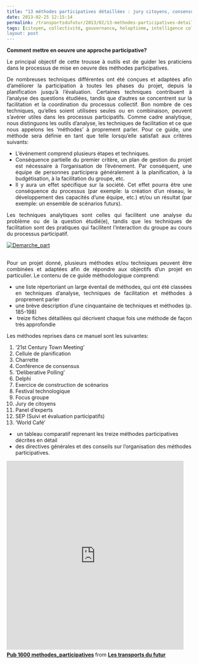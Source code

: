 ```yaml
---
title: "13 méthodes participatives détaillées : jury citoyens, consensus, panel expert, focus group, Delphi, scénarios, World Café ..."
date: 2013-02-25 12:15:14
permalink: /transportsdufutur/2013/02/13-methodes-participatives-detaillees-jury-citoyens-consensus-panel-expert-focus-group-delphi-scenar.html
tags: [citoyen, collectivité, gouvernance, holoptisme, intelligence collective, lien social, marketing, marketing individualisé, pensée complexe, Plateforme d'idées, transparence]
layout: post
---
```


<p style="text-align: justify;"><strong>Comment mettre en oeuvre une approche participative?</strong></p> <p style="text-align: justify;">Le principal objectif de cette trousse à outils est de guider les praticiens dans le processus de mise en oeuvre des méthodes participatives.</p> <p style="text-align: justify;">De nombreuses techniques différentes ont été conçues et adaptées afin d’améliorer la participation à toutes les phases du projet, depuis la planification jusqu’à l’évaluation. Certaines techniques contribuent à l’analyse des questions étudiées, tandis que d’autres se concentrent sur la facilitation et la coordination du processus collectif. Bon nombre de ces techniques, qu’elles soient utilisées seules ou en combinaison, peuvent s’avérer utiles dans les processus participatifs. Comme cadre analytique, nous distinguons les outils d’analyse, les techniques de facilitation et ce que nous appelons les ‘méthodes’ à proprement parler. Pour ce guide, une méthode sera définie en tant que telle lorsqu’elle satisfait aux critères suivants:</p> <ul style="text-align: justify;"> <li>L’événement comprend plusieurs étapes et techniques.</li> <li>Conséquence partielle du premier critère, un plan de gestion du projet est nécessaire à l’organisation de l’événement. Par conséquent, une équipe de personnes participera généralement à la planification, à la budgétisation, à la facilitation du groupe, etc.</li> <li>Il y aura un effet spécifique sur la société. Cet effet pourra être une conséquence du processus (par exemple: la création d’un réseau, le développement des capacités d’une équipe, etc.) et/ou un résultat (par exemple: un ensemble de scénarios futurs).</li> </ul> <p style="text-align: justify;">Les techniques analytiques sont celles qui facilitent une analyse du problème ou de la question étudié(e), tandis que les techniques de facilitation sont des pratiques qui facilitent l’interaction du groupe au cours du processus participatif. </p> <p style="text-align: justify;"> <a class="asset-img-link" href="https://gabrielplassat.github.io/transportsdufutur/wp-content/uploads/sites/6/old/6a0120a66d2ad4970b017d4144aa68970c-pi.jpg"><img rel="lightbox[]" alt="Demarche_part" class="asset  asset-image at-xid-6a0120a66d2ad4970b017d4144aa68970c" src="/wp-content/uploads/sites/6/old/6a0120a66d2ad4970b017d4144aa68970c-500wi.jpg" style="margin-right: auto; margin-left: auto; display: block;" title="Demarche_part" /></a><br /> </p>  <!--more-->   <p style="text-align: justify;">Pour un projet donné, plusieurs méthodes et/ou techniques peuvent être combinées et adaptées afin de répondre aux objectifs d’un projet en particulier. Le contenu de ce guide méthodologique comprend:</p> <ul style="text-align: justify;"> <li>une liste répertoriant un large éventail de méthodes, qui ont été classées en techniques d’analyse, techniques de facilitation et méthodes à proprement parler</li> <li>une brève description d’une cinquantaine de techniques et méthodes (p. 185-198)</li> <li> treize fiches détaillées qui décrivent chaque fois une méthode de façon très approfondie</li> </ul> <p style="text-align: justify;">Les méthodes reprises dans ce manuel sont les suivantes:</p> <ol style="text-align: justify;"> <li>‘21st Century Town Meeting’</li> <li>Cellule de planification</li> <li>Charrette</li> <li>Conférence de consensus</li> <li>‘Deliberative Polling’</li> <li>Delphi</li> <li>Exercice de construction de scénarios</li> <li>Festival technologique</li> <li>Focus groupe</li> <li>Jury de citoyens</li> <li>Panel d’experts</li> <li>SEP (Suivi et évaluation participatifs)</li> <li>‘World Café’</li> </ol> <ul> <li> un tableau comparatif reprenant les treize méthodes participatives décrites en détail</li> <li>des directives générales et des conseils sur l’organisation des méthodes participatives.</li> </ul> <iframe frameborder="0" height="511" marginheight="0" marginwidth="0" scrolling="no" src="http://fr.slideshare.net/slideshow/embed_code/16750036" style="border: 1px solid #CCC; border-width: 1px 1px 0; margin-bottom: 5px;" width="479"> </iframe> <div style="margin-bottom: 5px;"> <strong> <a href="http://fr.slideshare.net/transportsdufutur/pub-1600-methodesparticipatives" target="_blank" title="Pub 1600 methodes_participatives">Pub 1600 methodes_participatives</a> </strong> from <strong><a href="http://fr.slideshare.net/transportsdufutur" target="_blank">Les transports du futur</a></strong> </div>
